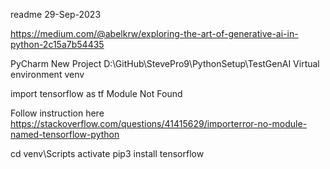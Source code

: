 readme
29-Sep-2023

https://medium.com/@abelkrw/exploring-the-art-of-generative-ai-in-python-2c15a7b54435

PyCharm
New Project
D:\GitHub\StevePro9\PythonSetup\TestGenAI
Virtual environment	venv

import tensorflow as tf
Module Not Found

Follow instruction here
https://stackoverflow.com/questions/41415629/importerror-no-module-named-tensorflow-python

cd venv\Scripts
activate
pip3 install tensorflow

